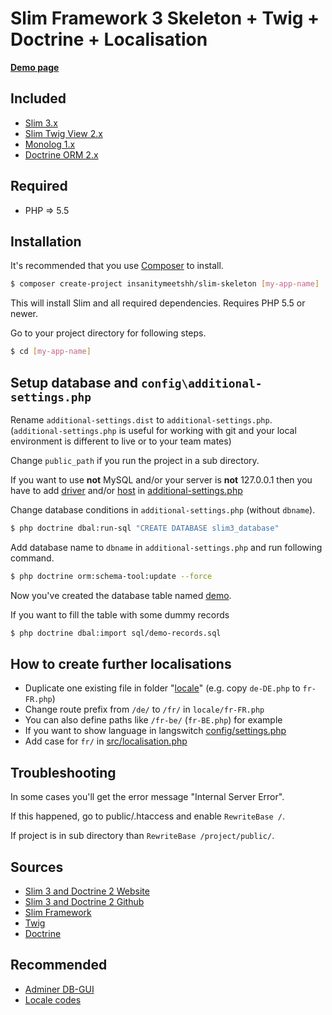 # Slim Framework 3 Skeleton + Twig + Doctrine + Localisation

[**Demo page**](http://slim3.insanitymeetshh.net)

## Included
* [Slim 3.x](https://www.slimframework.com)
* [Slim Twig View 2.x](https://github.com/slimphp/Twig-View)
* [Monolog 1.x](https://seldaek.github.io/monolog/)
* [Doctrine ORM 2.x](https://packagist.org/packages/doctrine/orm)

## Required
* PHP => 5.5

## Installation

It's recommended that you use [Composer](https://getcomposer.org/) to install.

```bash
$ composer create-project insanitymeetshh/slim-skeleton [my-app-name]
```

This will install Slim and all required dependencies. Requires PHP 5.5 or newer.

Go to your project directory for following steps.

```bash
$ cd [my-app-name]
```

## Setup database and `config\additional-settings.php` 
Rename `additional-settings.dist` to `additional-settings.php`.
(`additional-settings.php` is useful for working with git and your local environment is different to live or to your team mates)

Change `public_path` if you run the project in a sub directory.

If you want to use **not** MySQL and/or your server is **not** 127.0.0.1 then you have to add [driver](https://github.com/InsanityMeetsHH/Slim-Skeleton/blob/86de8cb9441caa31cefcbb1bc741b0a2dabdc2ff/config/settings.php#L47) and/or [host](https://github.com/InsanityMeetsHH/Slim-Skeleton/blob/86de8cb9441caa31cefcbb1bc741b0a2dabdc2ff/config/settings.php#L48) in [additional-settings.php](https://github.com/InsanityMeetsHH/Slim-Skeleton/blob/86de8cb9441caa31cefcbb1bc741b0a2dabdc2ff/config/additional-settings.dist#L6)

Change database conditions in `additional-settings.php` (without `dbname`).
```bash
$ php doctrine dbal:run-sql "CREATE DATABASE slim3_database"
```

Add database name to `dbname` in `additional-settings.php` and run following command.
```bash
$ php doctrine orm:schema-tool:update --force
```
Now you've created the database table named [demo](https://github.com/InsanityMeetsHH/Slim-Skeleton/blob/master/src/Entity/Demo.php).

If you want to fill the table with some dummy records
```bash
$ php doctrine dbal:import sql/demo-records.sql
```

## How to create further localisations
* Duplicate one existing file in folder "[locale](https://github.com/InsanityMeetsHH/Slim-Skeleton/tree/master/locale)" (e.g. copy `de-DE.php` to `fr-FR.php`)
* Change route prefix from `/de/` to `/fr/` in `locale/fr-FR.php`
* You can also define paths like `/fr-be/` (`fr-BE.php`) for example
* If you want to show language in langswitch [config/settings.php](https://github.com/InsanityMeetsHH/Slim-Skeleton/blob/86de8cb9441caa31cefcbb1bc741b0a2dabdc2ff/config/settings.php#L30)
* Add case for `fr/` in [src/localisation.php](https://github.com/InsanityMeetsHH/Slim-Skeleton/blob/86de8cb9441caa31cefcbb1bc741b0a2dabdc2ff/src/localisation.php#L18)

## Troubleshooting
In some cases you'll get the error message "Internal Server Error".

If this happened, go to public/.htaccess and enable `RewriteBase /`.

If project is in sub directory than `RewriteBase /project/public/`.

## Sources
* [Slim 3 and Doctrine 2 Website](http://blog.sub85.com/slim-3-with-doctrine-2.html)
* [Slim 3 and Doctrine 2 Github](https://github.com/matthewfedak/slim-3-doctrine-2)
* [Slim Framework](https://www.slimframework.com/)
* [Twig](https://twig.symfony.com/)
* [Doctrine](https://www.doctrine-project.org/)

## Recommended
* [Adminer DB-GUI](https://www.adminer.org/)
* [Locale codes](https://www.science.co.il/language/Locale-codes.php)
